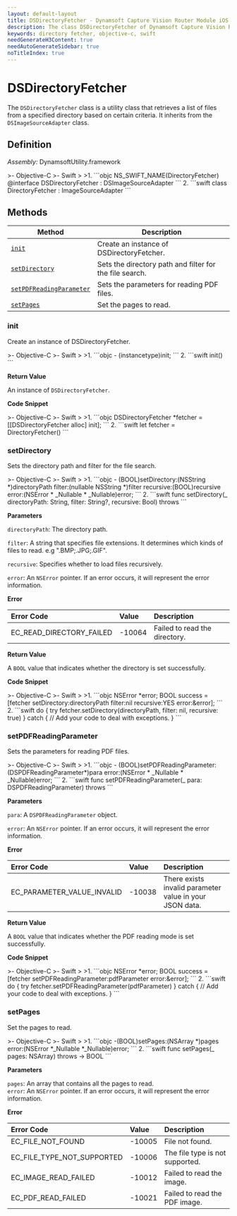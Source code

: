 ```yaml
---
layout: default-layout
title: DSDirectoryFetcher - Dynamsoft Capture Vision Router Module iOS Edition API Reference
description: The class DSDirectoryFetcher of Dynamsoft Capture Vision Router Module is a utility class that retrieves a list of files from a specified directory based on certain criteria.
keywords: directory fetcher, objective-c, swift
needGenerateH3Content: true
needAutoGenerateSidebar: true
noTitleIndex: true
---
```


# DSDirectoryFetcher

The `DSDirectoryFetcher` class is a utility class that retrieves a list of files from a specified directory based on certain criteria. It inherits from the `DSImageSourceAdapter` class.

## Definition

*Assembly:* DynamsoftUtility.framework

<div class="sample-code-prefix"></div>
>- Objective-C
>- Swift
>
>1. 
```objc
NS_SWIFT_NAME(DirectoryFetcher)
@interface DSDirectoryFetcher : DSImageSourceAdapter
```
2. 
```swift
class DirectoryFetcher : ImageSourceAdapter
```

## Methods

| Method | Description |
| ------ | ----------- |
| [`init`](#init) | Create an instance of DSDirectoryFetcher. |
| [`setDirectory`](#setdirectory) | Sets the directory path and filter for the file search. |
| [`setPDFReadingParameter`](#setpdfreadingparameter) | Sets the parameters for reading PDF files. |
| [`setPages`](#setpages) | Set the pages to read. |

### init

Create an instance of DSDirectoryFetcher.

<div class="sample-code-prefix"></div>
>- Objective-C
>- Swift
>
>1. 
```objc
- (instancetype)init;
```
2. 
```swift
init()
```

**Return Value**

An instance of `DSDirectoryFetcher`.

**Code Snippet**

<div class="sample-code-prefix"></div>
>- Objective-C
>- Swift
>
>1. 
```objc
DSDirectoryFetcher *fetcher = [[DSDirectoryFetcher alloc] init];
```
2. 
```swift
let fetcher = DirectoryFetcher()
```

### setDirectory

Sets the directory path and filter for the file search.

<div class="sample-code-prefix"></div>
>- Objective-C
>- Swift
>
>1. 
```objc
- (BOOL)setDirectory:(NSString *)directoryPath
                filter:(nullable NSString *)filter
                recursive:(BOOL)recursive
                error:(NSError * _Nullable * _Nullable)error;
```
2. 
```swift
func setDirectory(_ directoryPath: String, filter: String?, recursive: Bool) throws
```

**Parameters**

`directoryPath`: The directory path.

`filter`: A string that specifies file extensions. It determines which kinds of files to read. e.g ".BMP;.JPG;.GIF".

`recursive`: Specifies whether to load files recursively.

`error`: An `NSError` pointer. If an error occurs, it will represent the error information.

**Error**

| Error Code | Value | Description |
| :--------- | :---- | :---------- |
| EC_READ_DIRECTORY_FAILED | -10064 | Failed to read the directory. |

**Return Value**

A `BOOL` value that indicates whether the directory is set successfully.

**Code Snippet**

<div class="sample-code-prefix"></div>
>- Objective-C
>- Swift
>
>1. 
```objc
NSError *error;
BOOL success = [fetcher setDirectory:directoryPath filter:nil recursive:YES error:&error];
```
2. 
```swift
do {
   try fetcher.setDirectory(directoryPath, filter: nil, recursive: true)
} catch {
   // Add your code to deal with exceptions.
}
```

### setPDFReadingParameter

Sets the parameters for reading PDF files.

<div class="sample-code-prefix"></div>
>- Objective-C
>- Swift
>
>1. 
```objc
- (BOOL)setPDFReadingParameter:(DSPDFReadingParameter*)para
                    error:(NSError * _Nullable * _Nullable)error;
```
2. 
```swift
func setPDFReadingParameter(_ para: DSPDFReadingParameter) throws
```

**Parameters**

`para`: A `DSPDFReadingParameter` object.

`error`: An `NSError` pointer. If an error occurs, it will represent the error information.

**Error**

| Error Code | Value | Description |
| :--------- | :---- | :---------- |
| EC_PARAMETER_VALUE_INVALID | -10038 | There exists invalid parameter value in your JSON data. |

**Return Value**

A `BOOL` value that indicates whether the PDF reading mode is set successfully.

**Code Snippet**

<div class="sample-code-prefix"></div>
>- Objective-C
>- Swift
>
>1. 
```objc
NSError *error;
BOOL success = [fetcher setPDFReadingParameter:pdfParameter error:&error];
```
2. 
```swift
do {
   try fetcher.setPDFReadingParameter(pdfParameter)
} catch {
   // Add your code to deal with exceptions.
}
```

### setPages

Set the pages to read.

<div class="sample-code-prefix"></div>
>- Objective-C
>- Swift
>
>1. 
```objc
-(BOOL)setPages:(NSArray *)pages
          error:(NSError *_Nullable *_Nullable)error;
```
2. 
```swift
func setPages(_ pages: NSArray) throws -> BOOL
```

**Parameters**

`pages`: An array that contains all the pages to read.  
`error`: An `NSError` pointer. If an error occurs, it will represent the error information.

**Error**

| Error Code | Value | Description |
| :--------- | :---- | :---------- |
| EC_FILE_NOT_FOUND  | -10005 | File not found. |
| EC_FILE_TYPE_NOT_SUPPORTED  | -10006 | The file type is not supported. |
| EC_IMAGE_READ_FAILED  | -10012 | Failed to read the image. |
| EC_PDF_READ_FAILED  | -10021 | Failed to read the PDF image. |

